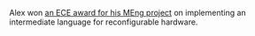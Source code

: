 Alex won [an ECE award for his MEng project][award] on implementing an intermediate language for reconfigurable hardware.

[award]: https://www.ece.cornell.edu/news/congratulations-2019-ece-meng-poster-session-winners
